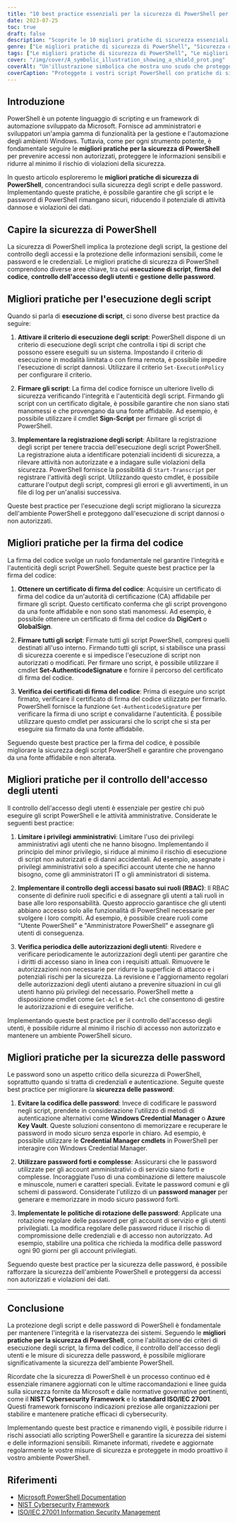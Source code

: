 ```yaml
---
title: "10 best practice essenziali per la sicurezza di PowerShell per salvaguardare gli script"
date: 2023-07-25
toc: true
draft: false
description: "Scoprite le 10 migliori pratiche di sicurezza essenziali di PowerShell per salvaguardare gli script, le password e le informazioni sensibili. Migliorate la sicurezza del vostro ambiente PowerShell e proteggetevi da accessi non autorizzati e potenziali violazioni della sicurezza."
genre: ["Le migliori pratiche di sicurezza di PowerShell", "Sicurezza degli script", "Sicurezza della password", "Sicurezza informatica", "Sicurezza informatica", "Amministrazione di Windows", "Automazione", "Codifica sicura", "Sicurezza di rete", "Protezione dei dati"]
tags: ["Le migliori pratiche di sicurezza di PowerShell", "Le migliori pratiche di sicurezza per le password di PowerShell", "le migliori pratiche per la sicurezza e l'utilizzo di PowerShell", "Criteri di esecuzione degli script", "firma del codice", "controllo dell'accesso degli utenti", "sicurezza della password", "codifica delle password", "password forti", "politiche di rotazione delle password", "salvaguardare gli script PowerShell", "proteggere le password in PowerShell", "Gestione dell'esecuzione di script in PowerShell", "Proteggere le informazioni sensibili in PowerShell", "migliorare la sicurezza di PowerShell"]
cover: "/img/cover/A_symbolic_illustration_showing_a_shield_prot.png"
coverAlt: "Un'illustrazione simbolica che mostra uno scudo che protegge uno script PowerShell."
coverCaption: "Proteggete i vostri script PowerShell con pratiche di sicurezza efficaci."
---
```


## Introduzione

PowerShell è un potente linguaggio di scripting e un framework di automazione sviluppato da Microsoft. Fornisce ad amministratori e sviluppatori un'ampia gamma di funzionalità per la gestione e l'automazione degli ambienti Windows. Tuttavia, come per ogni strumento potente, è fondamentale seguire le **migliori pratiche per la sicurezza di PowerShell** per prevenire accessi non autorizzati, proteggere le informazioni sensibili e ridurre al minimo il rischio di violazioni della sicurezza.

In questo articolo esploreremo le **migliori pratiche di sicurezza di PowerShell**, concentrandoci sulla sicurezza degli script e delle password. Implementando queste pratiche, è possibile garantire che gli script e le password di PowerShell rimangano sicuri, riducendo il potenziale di attività dannose e violazioni dei dati.

## Capire la sicurezza di PowerShell

La sicurezza di PowerShell implica la protezione degli script, la gestione del controllo degli accessi e la protezione delle informazioni sensibili, come le password e le credenziali. Le migliori pratiche di sicurezza di PowerShell comprendono diverse aree chiave, tra cui **esecuzione di script**, **firma del codice**, **controllo dell'accesso degli utenti** e **gestione delle password**.

## Migliori pratiche per l'esecuzione degli script

Quando si parla di **esecuzione di script**, ci sono diverse best practice da seguire:

1. **Attivare il criterio di esecuzione degli script**: PowerShell dispone di un criterio di esecuzione degli script che controlla i tipi di script che possono essere eseguiti su un sistema. Impostando il criterio di esecuzione in modalità limitata o con firma remota, è possibile impedire l'esecuzione di script dannosi. Utilizzare il criterio `Set-ExecutionPolicy` per configurare il criterio.

2. **Firmare gli script**: La firma del codice fornisce un ulteriore livello di sicurezza verificando l'integrità e l'autenticità degli script. Firmando gli script con un certificato digitale, è possibile garantire che non siano stati manomessi e che provengano da una fonte affidabile. Ad esempio, è possibile utilizzare il cmdlet **Sign-Script** per firmare gli script di PowerShell.

3. **Implementare la registrazione degli script**: Abilitare la registrazione degli script per tenere traccia dell'esecuzione degli script PowerShell. La registrazione aiuta a identificare potenziali incidenti di sicurezza, a rilevare attività non autorizzate e a indagare sulle violazioni della sicurezza. PowerShell fornisce la possibilità di `Start-Transcript` per registrare l'attività degli script. Utilizzando questo cmdlet, è possibile catturare l'output degli script, compresi gli errori e gli avvertimenti, in un file di log per un'analisi successiva.

Queste best practice per l'esecuzione degli script migliorano la sicurezza dell'ambiente PowerShell e proteggono dall'esecuzione di script dannosi o non autorizzati.

## Migliori pratiche per la firma del codice

La firma del codice svolge un ruolo fondamentale nel garantire l'integrità e l'autenticità degli script PowerShell. Seguite queste best practice per la firma del codice:

1. **Ottenere un certificato di firma del codice**: Acquisire un certificato di firma del codice da un'autorità di certificazione (CA) affidabile per firmare gli script. Questo certificato conferma che gli script provengono da una fonte affidabile e non sono stati manomessi. Ad esempio, è possibile ottenere un certificato di firma del codice da **DigiCert** o **GlobalSign**.

2. **Firmare tutti gli script**: Firmate tutti gli script PowerShell, compresi quelli destinati all'uso interno. Firmando tutti gli script, si stabilisce una prassi di sicurezza coerente e si impedisce l'esecuzione di script non autorizzati o modificati. Per firmare uno script, è possibile utilizzare il cmdlet **Set-AuthenticodeSignature** e fornire il percorso del certificato di firma del codice.

3. **Verifica dei certificati di firma del codice**: Prima di eseguire uno script firmato, verificare il certificato di firma del codice utilizzato per firmarlo. PowerShell fornisce la funzione `Get-AuthenticodeSignature` per verificare la firma di uno script e convalidarne l'autenticità. È possibile utilizzare questo cmdlet per assicurarsi che lo script che si sta per eseguire sia firmato da una fonte affidabile.

Seguendo queste best practice per la firma del codice, è possibile migliorare la sicurezza degli script PowerShell e garantire che provengano da una fonte affidabile e non alterata.

## Migliori pratiche per il controllo dell'accesso degli utenti

Il controllo dell'accesso degli utenti è essenziale per gestire chi può eseguire gli script PowerShell e le attività amministrative. Considerate le seguenti best practice:

1. **Limitare i privilegi amministrativi**: Limitare l'uso dei privilegi amministrativi agli utenti che ne hanno bisogno. Implementando il principio del minor privilegio, si riduce al minimo il rischio di esecuzione di script non autorizzati e di danni accidentali. Ad esempio, assegnate i privilegi amministrativi solo a specifici account utente che ne hanno bisogno, come gli amministratori IT o gli amministratori di sistema.

2. **Implementare il controllo degli accessi basato sui ruoli (RBAC)**: Il RBAC consente di definire ruoli specifici e di assegnare gli utenti a tali ruoli in base alle loro responsabilità. Questo approccio garantisce che gli utenti abbiano accesso solo alle funzionalità di PowerShell necessarie per svolgere i loro compiti. Ad esempio, è possibile creare ruoli come "Utente PowerShell" e "Amministratore PowerShell" e assegnare gli utenti di conseguenza.

3. **Verifica periodica delle autorizzazioni degli utenti**: Rivedere e verificare periodicamente le autorizzazioni degli utenti per garantire che i diritti di accesso siano in linea con i requisiti attuali. Rimuovere le autorizzazioni non necessarie per ridurre la superficie di attacco e i potenziali rischi per la sicurezza. La revisione e l'aggiornamento regolari delle autorizzazioni degli utenti aiutano a prevenire situazioni in cui gli utenti hanno più privilegi del necessario. PowerShell mette a disposizione cmdlet come `Get-Acl` e `Set-Acl` che consentono di gestire le autorizzazioni e di eseguire verifiche.

Implementando queste best practice per il controllo dell'accesso degli utenti, è possibile ridurre al minimo il rischio di accesso non autorizzato e mantenere un ambiente PowerShell sicuro.

## Migliori pratiche per la sicurezza delle password

Le password sono un aspetto critico della sicurezza di PowerShell, soprattutto quando si tratta di credenziali e autenticazione. Seguite queste best practice per migliorare la **sicurezza delle password**:

1. **Evitare la codifica delle password**: Invece di codificare le password negli script, prendete in considerazione l'utilizzo di metodi di autenticazione alternativi come **Windows Credential Manager** o **Azure Key Vault**. Queste soluzioni consentono di memorizzare e recuperare le password in modo sicuro senza esporle in chiaro. Ad esempio, è possibile utilizzare le **Credential Manager cmdlets** in PowerShell per interagire con Windows Credential Manager.

2. **Utilizzare password forti e complesse**: Assicurarsi che le password utilizzate per gli account amministrativi o di servizio siano forti e complesse. Incoraggiate l'uso di una combinazione di lettere maiuscole e minuscole, numeri e caratteri speciali. Evitate le password comuni e gli schemi di password. Considerate l'utilizzo di un **password manager** per generare e memorizzare in modo sicuro password forti.

3. **Implementate le politiche di rotazione delle password**: Applicate una rotazione regolare delle password per gli account di servizio e gli utenti privilegiati. La modifica regolare delle password riduce il rischio di compromissione delle credenziali e di accesso non autorizzato. Ad esempio, stabilire una politica che richieda la modifica delle password ogni 90 giorni per gli account privilegiati.

Seguendo queste best practice per la sicurezza delle password, è possibile rafforzare la sicurezza dell'ambiente PowerShell e proteggersi da accessi non autorizzati e violazioni dei dati.

______

## Conclusione

La protezione degli script e delle password di PowerShell è fondamentale per mantenere l'integrità e la riservatezza dei sistemi. Seguendo le **migliori pratiche per la sicurezza di PowerShell**, come l'abilitazione dei criteri di esecuzione degli script, la firma del codice, il controllo dell'accesso degli utenti e le misure di sicurezza delle password, è possibile migliorare significativamente la sicurezza dell'ambiente PowerShell.

Ricordate che la sicurezza di PowerShell è un processo continuo ed è essenziale rimanere aggiornati con le ultime raccomandazioni e linee guida sulla sicurezza fornite da Microsoft e dalle normative governative pertinenti, come il **NIST Cybersecurity Framework** e lo **standard ISO/IEC 27001**. Questi framework forniscono indicazioni preziose alle organizzazioni per stabilire e mantenere pratiche efficaci di cybersecurity.

Implementando queste best practice e rimanendo vigili, è possibile ridurre i rischi associati allo scripting PowerShell e garantire la sicurezza dei sistemi e delle informazioni sensibili. Rimanete informati, rivedete e aggiornate regolarmente le vostre misure di sicurezza e proteggete in modo proattivo il vostro ambiente PowerShell.

## Riferimenti

- [Microsoft PowerShell Documentation](https://docs.microsoft.com/powershell/)
- [NIST Cybersecurity Framework](https://www.nist.gov/cyberframework)
- [ISO/IEC 27001 Information Security Management](https://www.iso.org/isoiec-27001-information-security.html)
